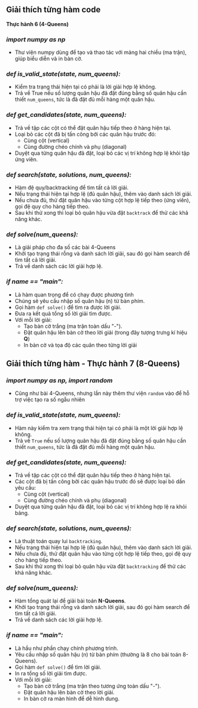 ## Giải thích từng hàm code 

**Thực hành 6 (4-Queens)**

### *import numpy as np*
- Thư viện numpy dùng để tạo và thao tác với mảng hai chiều (ma trận), giúp biểu diễn và in bàn cờ.

### *def is_valid_state(state, num_queens):*
- Kiểm tra trạng thái hiện tại có phải là lời giải hợp lệ không.
- Trả về True nếu số lượng quân hậu đã đặt đúng bằng số quân hậu cần thiết `num_queens`, tức là đã đặt đủ mỗi hàng một quân hậu.

### *def get_candidates(state, num_queens):*
- Trả về tập các cột có thể đặt quân hậu tiếp theo ở hàng hiện tại.
- Loại bỏ các cột đã bị tấn công bởi các quân hậu trước đó:
    - Cùng cột (vertical)
    - Cùng đường chéo chính và phụ (diagonal)
- Duyệt qua từng quân hậu đã đặt, loại bỏ các vị trí không hợp lệ khỏi tập ứng viên.

### *def search(state, solutions, num_queens):*
- Hàm đệ quy/backtracking để tìm tất cả lời giải.
- Nếu trạng thái hiện tại hợp lệ (đủ quân hậu), thêm vào danh sách lời giải.
- Nếu chưa đủ, thử đặt quân hậu vào từng cột hợp lệ tiếp theo (ứng viên), gọi đệ quy cho hàng tiếp theo.
- Sau khi thử xong thì loại bỏ quân hậu vừa đặt `backtrack` để thử các khả năng khác.

### *def solve(num_queens):*
- Là giải pháp cho đa số các bài 4-Queens
- Khởi tạo trạng thái rỗng và danh sách lời giải, sau đó gọi hàm search để tìm tất cả lời giải.
- Trả về danh sách các lời giải hợp lệ.

### *if __name__ == "__main__":*
- Là hàm quan trọng để có chạy được phương tình
- Chúng sẽ yêu cầu nhập số quân hậu (n) từ bàn phím.
- Gọi hàm `def solve()` để tìm ra được lời giải.
- Đưa ra kết quả tổng số lời giải tìm được.
- Với mỗi lời giải:
    - Tạo bàn cờ trắng (ma trận toàn dấu "-").
    - Đặt quân hậu lên bàn cờ theo lời giải (trong đây tượng trưng kí hiệu **Q**)
    - In bàn cờ và tọa độ các quân theo từng lời giải


## Giải thích từng hàm - Thực hành 7 (8-Queens)

### *import numpy as np, import random*
- Cũng như bài 4-Queens, nhưng lần này thêm thư viện `random` vào để hỗ trợ việc tạo ra số ngẫu nhiên

### *def is_valid_state(state, num_queens):*
- Hàm này kiểm tra xem trạng thái hiện tại có phải là một lời giải hợp lệ không.
- Trả về `True` nếu số lượng quân hậu đã đặt đúng bằng số quân hậu cần thiết `num_queens`, tức là đã đặt đủ mỗi hàng một quân hậu.

### *def get_candidates(state, num_queens):*
- Trả về tập các cột có thể đặt quân hậu tiếp theo ở hàng hiện tại.
- Các cột đã bị tấn công bởi các quân hậu trước đó sẽ được loại bỏ dần yêu cầu:
    - Cùng cột (vertical)
    - Cùng đường chéo chính và phụ (diagonal)
- Duyệt qua từng quân hậu đã đặt, loại bỏ các vị trí không hợp lệ ra khỏi bảng.

### *def search(state, solutions, num_queens):*
- Là thuật toán quay lui `backtracking`.
- Nếu trạng thái hiện tại hợp lệ (đủ quân hậu), thêm vào danh sách lời giải.
- Nếu chưa đủ, thử đặt quân hậu vào từng cột hợp lệ tiếp theo, gọi đệ quy cho hàng tiếp theo.
- Sau khi thử xong thì loại bỏ quân hậu vừa đặt `backtracking` để thử các khả năng khác.

### *def solve(num_queens):*
- Hàm tổng quát lại để giải bài toán **N-Queens**.
- Khởi tạo trạng thái rỗng và danh sách lời giải, sau đó gọi hàm search để tìm tất cả lời giải.
- Trả về danh sách các lời giải hợp lệ.

### *if __name__ == "__main__":*
- Là hầu như phần chạy chính phương trình.
- Yêu cầu nhập số quân hậu (n) từ bàn phím (thường là 8 cho bài toán 8-Queens).
- Gọi hàm `def solve()` để tìm lời giải.
- In ra tổng số lời giải tìm được.
- Với mỗi lời giải:
    - Tạo bàn cờ trắng (ma trận theo tương ứng toàn dấu "-").
    - Đặt quân hậu lên bàn cờ theo lời giải.
    - In bàn cờ ra màn hình để dễ hình dung.